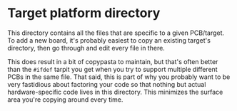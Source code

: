 # Target platform directory

This directory contains all the files that are specific to a given
PCB/target.  To add a new board, it's probably easiest to copy an
existing target's directory, then go through and edit every file in
there.

This does result in a bit of copypasta to maintain, but that's often
better than the `#ifdef` tarpit you get when you try to support
multiple different PCBs in the same file.  That said, this is part of
why you probably want to be very fastidious about factoring your code
so that nothing but actual hardware-specific code lives in this
directory.  This minimizes the surface area you're copying around
every time.